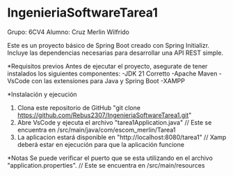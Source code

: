 # IngenieriaSoftwareTarea1
Grupo: 6CV4
Alumno: Cruz Merlin Wilfrido

Este es un proyecto básico de Spring Boot creado con Spring Initializr. Incluye las dependencias necesarias para desarrollar una API REST simple.

*Requisitos previos
Antes de ejecutar el proyecto, asegurate de tener instalados los siguientes componentes:
  -JDK 21 Corretto
  -Apache Maven
  -VsCode con las extensiones para Java y Spring Boot
  -XAMPP

*Instalación y ejecución
  1. Clona este repositorio de GitHub
    "git clone https://github.com/Rebus2307/IngenieriaSoftwareTarea1.git"
  2. Abre VsCode y ejecuta el archivo "tarea1Application.java"                                                // Este se encuentra en /src/main/java/com/escom_merlin/Tarea1
  3. La aplicacion estará disponible en "http://localhost:8080/tarea1"                                        // Xamp deberá estar en ejecución para que la aplicación funcione

*Notas
Se puede verificar el puerto que se esta utilizando en el archivo "application.properties".                   // Este se encuentra en /src/main/resources
